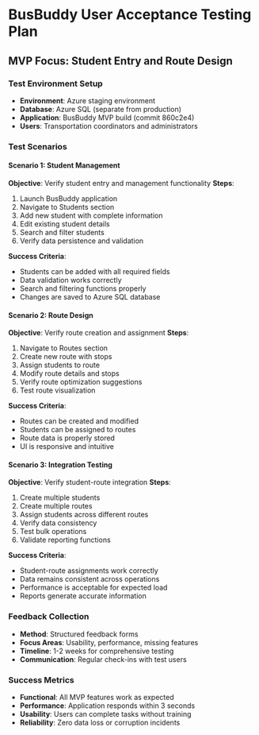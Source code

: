# BusBuddy User Acceptance Testing Plan

## MVP Focus: Student Entry and Route Design

### Test Environment Setup

- **Environment**: Azure staging environment
- **Database**: Azure SQL (separate from production)
- **Application**: BusBuddy MVP build (commit 860c2e4)
- **Users**: Transportation coordinators and administrators

### Test Scenarios

#### Scenario 1: Student Management

**Objective**: Verify student entry and management functionality
**Steps**:

1. Launch BusBuddy application
2. Navigate to Students section
3. Add new student with complete information
4. Edit existing student details
5. Search and filter students
6. Verify data persistence and validation

**Success Criteria**:

- Students can be added with all required fields
- Data validation works correctly
- Search and filtering functions properly
- Changes are saved to Azure SQL database

#### Scenario 2: Route Design

**Objective**: Verify route creation and assignment
**Steps**:

1. Navigate to Routes section
2. Create new route with stops
3. Assign students to route
4. Modify route details and stops
5. Verify route optimization suggestions
6. Test route visualization

**Success Criteria**:

- Routes can be created and modified
- Students can be assigned to routes
- Route data is properly stored
- UI is responsive and intuitive

#### Scenario 3: Integration Testing

**Objective**: Verify student-route integration
**Steps**:

1. Create multiple students
2. Create multiple routes
3. Assign students across different routes
4. Verify data consistency
5. Test bulk operations
6. Validate reporting functions

**Success Criteria**:

- Student-route assignments work correctly
- Data remains consistent across operations
- Performance is acceptable for expected load
- Reports generate accurate information

### Feedback Collection

- **Method**: Structured feedback forms
- **Focus Areas**: Usability, performance, missing features
- **Timeline**: 1-2 weeks for comprehensive testing
- **Communication**: Regular check-ins with test users

### Success Metrics

- **Functional**: All MVP features work as expected
- **Performance**: Application responds within 3 seconds
- **Usability**: Users can complete tasks without training
- **Reliability**: Zero data loss or corruption incidents
